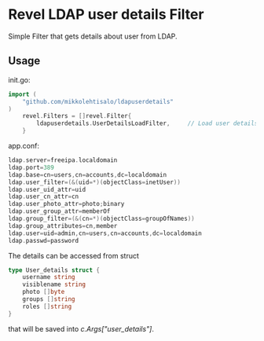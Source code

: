 Revel LDAP user details Filter
==================================

Simple Filter that gets details about user from LDAP.

Usage
-----

init.go:

```go
import (
    "github.com/mikkolehtisalo/ldapuserdetails"
)
    revel.Filters = []revel.Filter{
        ldapuserdetails.UserDetailsLoadFilter,     // Load user details from LDAP
    }
```

app.conf:

```go
ldap.server=freeipa.localdomain
ldap.port=389
ldap.base=cn=users,cn=accounts,dc=localdomain
ldap.user_filter=(&(uid=*)(objectClass=inetUser))
ldap.user_uid_attr=uid
ldap.user_cn_attr=cn
ldap.user_photo_attr=photo;binary
ldap.user_group_attr=memberOf
ldap.group_filter=(&(cn=*)(objectClass=groupOfNames))
ldap.group_attributes=cn,member
ldap.user=uid=admin,cn=users,cn=accounts,dc=localdomain
ldap.passwd=password
```

The details can be accessed from struct

```go
type User_details struct {
    username string
    visiblename string
    photo []byte
    groups []string
    roles []string
}
```

that will be saved into *c.Args["user_details"]*.
